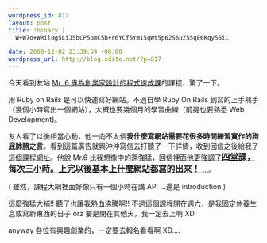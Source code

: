 ```yaml
--- 
wordpress_id: 817
layout: post
title: !binary |
  W+W7o+WRil0g5LiJ5bCP5pmC5b+r6YCf5Ym15qWt5p6256uZ55qE6Kqy56iL

date: 2008-12-02 23:39:59 +08:00
wordpress_url: http://blog.xdite.net/?p=817
---
```

今天看到友站 <a href="http://mr6.cc/?p=2553"> Mr .6 專為創業家設計的程式速成課</a>的課程，驚了一下。

用 Ruby on Rails 是可以快速寫好網站。不過自學 Ruby On Rails 到寫的上手熟手（幾個小時寫出一個網站），大概也要幾個月的學習曲線（前提也要熟悉 Web Development)。

友人看了以後相當心動，他一向不太信<strong>我什麼寫網站需要花很多時間練習實作的狗屁肺腑之言</strong>。看到這篇廣告就興沖沖寫信去打聽了一下詳情，收到回信之後給我了<a href="http://mr6online.com/class/class.static">這個課程網址</a>。他說 Mr.6 比我想像中的還強猛，回信裡面<a href="http://mrxoffline.appspot.com/mail.html">他更強調了<big><strong>四堂課，每次三小時。上完以後基本上什麼網站都寫的出來！</strong> </big>...</a>。

( 雖然，課程大綱裡面好像只有一個小時在講 API ...還是 introduction )

這麼強猛大補!! 聽了也讓我熱血沸騰啊!! 不過這個課程開在週六，是我固定休養生息或寫新東西的日子 orz 要是開在其他天，我一定去上啊 XD

anyway 各位有興趣創業的，一定要去報名看看啊 XD....
